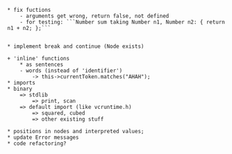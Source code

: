 	* fix fuctions
		- arguments get wrong, return false, not defined
		- for testing: ```Number sum taking Number n1, Number n2: { return n1 + n2; };```


	* implement break and continue (Node exists)

	+ 'inline' functions
		* as sentences
		- words (instead of 'identifier')
			-> this->currentToken.matches("AHAH");
	* imports
	* binary
		=> stdlib
			=> print, scan
		=> default import (like vcruntime.h)
			=> squared, cubed
			=> other existing stuff

	* positions in nodes and interpreted values;
	* update Error messages
	* code refactoring?

